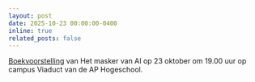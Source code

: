 ```yaml
---
layout: post
date: 2025-10-23 00:00:00-0400
inline: true
related_posts: false
---
```


[Boekvoorstelling]((https://mailings.lannoo.com/ct/m17/k1/iLikWH1xg7bR0wK3ViZrEMcOloTFTVn8qVzb40ukU-Zpt6xHmhkU2WyuMUa5iWkJbiDjHEi35STXqo0gGekxZ18MV6BJ8mOQsArWC4dW_PKX8kZcIX8s93fmDwzbLRRk/Aw66tKz5UH5dw37) ) van Het masker van AI op 23 oktober om 19.00 uur op campus Viaduct van de AP Hogeschool.
